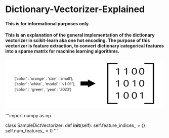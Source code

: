# Dictionary-Vectorizer-Explained

#### This is for informational purposes only.
#### This is an explanation of the general implementation of the dictionary vectorizer in scikit-learn aka one hot encoding. The purpose of this vectorizer is feature extraction, to convert dictionary categorical features into a sparse matrix for machine learning algorithms.



<img src='https://github.com/JReyDev/Dictionary-Vectorizer-Explained/blob/main/images/homepageconversion.png'>


'''import numpy as np

class SampleDictVectorizer:
    def __init__(self):
        self.feature_indices_ = {}
        self.num_features_ = 0
'''

